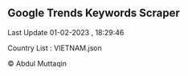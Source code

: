 

## Google Trends Keywords Scraper 
 
Last Update 01-02-2023 , 18:29:46

Country List :
VIETNAM.json



© Abdul Muttaqin 
